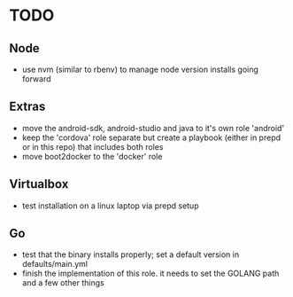 # TODO

## Node

- use nvm (similar to rbenv) to manage node version installs going forward

## Extras

- move the android-sdk, android-studio and java to it's own role 'android'
- keep the 'cordova' role separate but create a playbook (either in prepd or in this repo) that includes both roles
- move boot2docker to the 'docker' role


## Virtualbox

- test installation on a linux laptop via prepd setup

## Go

- test that the binary installs properly; set a default version in defaults/main.yml
- finish the implementation of this role. it needs to set the GOLANG path and a few other things
